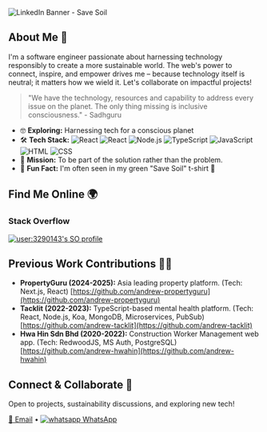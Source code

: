 ![LinkedIn Banner - Save Soil](https://github.com/AndrewLamYW/AndrewLamYW/assets/11419166/c8615a90-7785-4e60-92d9-3a0deada35e8)


## About Me 🤠

I'm a software engineer passionate about harnessing technology responsibly to create a more sustainable world. The web's power to connect, inspire, and empower drives me – because technology itself is neutral; it matters how we wield it. Let's collaborate on impactful projects! 

> "We have the technology, resources and capability to address every issue on the planet. The only thing missing is inclusive consciousness." - Sadhguru

* 🤓 **Exploring:** Harnessing tech for a conscious planet
* 🛠️ **Tech Stack:**
![React](https://img.shields.io/badge/next.js-000000?style=flat-square&logo=nextdotjs&logoColor=white)
![React](https://img.shields.io/badge/-React-61DAFB?style=flat-square&logo=react&logoColor=black)
![Node.js](https://img.shields.io/badge/-Node.js-339933?style=flat-square&logo=node.js&logoColor=white) 
![TypeScript](https://img.shields.io/badge/-TypeScript-3178C6?style=flat-square&logo=typescript&logoColor=white)
![JavaScript](https://img.shields.io/badge/-JavaScript-F7DF1E?style=flat-square&logo=javascript&logoColor=black) 
![HTML](https://img.shields.io/badge/-HTML-E34F26?style=flat-square&logo=html5&logoColor=white) 
![CSS](https://img.shields.io/badge/-CSS-1572B6?style=flat-square&logo=css3&logoColor=white)
* 🥅 **Mission:** To be part of the solution rather than the problem.
* 🤪 **Fun Fact:** I'm often seen in my green "Save Soil" t-shirt 💚



## Find Me Online 🌍

### Stack Overflow

[![user:3290143's SO profile](https://stackoverflow-readme-profile.johannchopin.fr/profile-small/3290143?theme=dark)](https://stackoverflow.com/users/3290143)


## Previous Work Contributions 🧑‍💻

* **PropertyGuru (2024-2025):** Asia leading property platform.  (Tech: Next.js, React) [https://github.com/andrew-propertyguru](https://github.com/andrew-propertyguru)
* **Tacklit (2022-2023):** TypeScript-based mental health platform.  (Tech: React, Node.js, Koa, MongoDB, Microservices, PubSub) [https://github.com/andrew-tacklit](https://github.com/andrew-tacklit)
* **Hwa Hin Sdn Bhd (2020-2022):**  Construction Worker Management web app.  (Tech:  RedwoodJS, MS Auth, PostgreSQL)  [https://github.com/andrew-hwahin](https://github.com/andrew-hwahin)


## Connect & Collaborate 🤝

Open to projects, sustainability discussions, and exploring new tech! 

[📧 Email](mailto:andrewlam.yw@gmail.com)  •  [![whatsapp](https://github.com/user-attachments/assets/6b5a6b4c-5068-47a5-978d-e604437c4db6) WhatsApp](https://wa.me/601126265689) 

<!--
**andrewlamyw/andrewlamyw** is a ✨ _special_ ✨ repository because its `README.md` (this file) appears on your GitHub profile.

Here are some ideas to get you started:

- 🔭 I’m currently working on ...
- 🌱 I’m currently learning ...
- 👯 I’m looking to collaborate on ...
- 🤔 I’m looking for help with ...
- 💬 Ask me about ...
- 📫 How to reach me: ...
- 😄 Pronouns: ...
- ⚡ Fun fact: ...
-->
